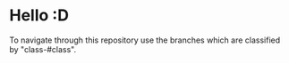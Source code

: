 # Hello :D

To navigate through this repository use the branches which are classified by "class-#class".